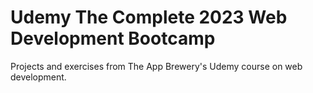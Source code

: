 # Udemy The Complete 2023 Web Development Bootcamp
 Projects and exercises from The App Brewery's Udemy course on web development.
